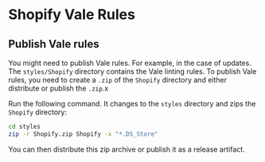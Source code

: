 # Shopify Vale Rules

## Publish Vale rules

You might need to publish Vale rules. For example, in the case of updates.
The `styles/Shopify` directory contains the Vale linting rules. To publish Vale rules, you need to create a `.zip` of the `Shopify` directory and either distribute or publish the `.zip`.x

Run the following command. It changes to the `styles` directory and zips the `Shopify` directory:

```bash
cd styles
zip -r Shopify.zip Shopify -x "*.DS_Store"
```
<!-- Ren: add a table describing the flags the example passes. Helps people less familiar with shell etc. make sense of the example. -->

You can then distribute this zip archive or publish it as a release artifact.

<!-- Let's add some detail on how to distribute and how to publish. Goal is to enable tech writers to contribute to these rules as our styles evolve. -->
